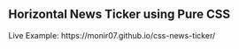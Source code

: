<h2>Horizontal News Ticker using Pure CSS</h2>
Live Example: https://monir07.github.io/css-news-ticker/